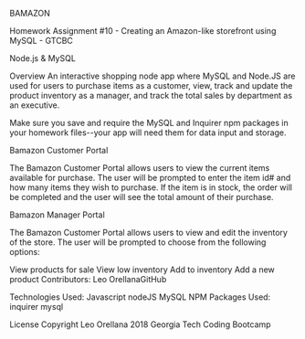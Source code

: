 BAMAZON

Homework Assignment #10 - Creating an Amazon-like storefront using MySQL - GTCBC

Node.js & MySQL

Overview
An interactive shopping node app where MySQL and Node.JS are used for users to purchase items as a customer, view, track and update the product inventory as a manager, and track the total sales by department as an executive.

Make sure you save and require the MySQL and Inquirer npm packages in your homework files--your app will need them for data input and storage.

Bamazon Customer Portal

The Bamazon Customer Portal allows users to view the current items available for purchase. The user will be prompted to enter the item id# and how many items they wish to purchase. If the item is in stock, the order will be completed and the user will see the total amount of their purchase.

Bamazon Manager Portal

The Bamazon Customer Portal allows users to view and edit the inventory of the store. The user will be prompted to choose from the following options:

View products for sale
View low inventory
Add to inventory
Add a new product
Contributors:
Leo OrellanaGitHub

Technologies Used:
Javascript
nodeJS
MySQL
NPM Packages Used:
inquirer
mysql


License
Copyright Leo Orellana 2018 Georgia Tech Coding Bootcamp

